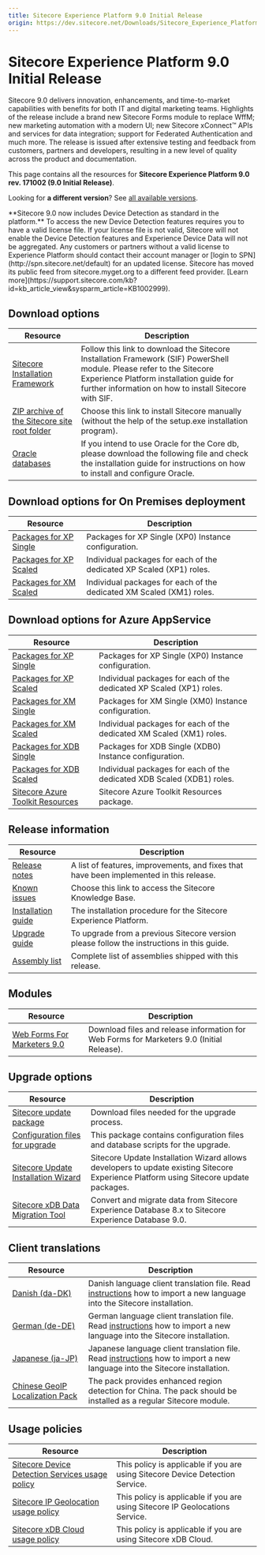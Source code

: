 ```yaml
---
title: Sitecore Experience Platform 9.0 Initial Release
origin: https://dev.sitecore.net/Downloads/Sitecore_Experience_Platform/90/Sitecore_Experience_Platform_90_Initial_Release.aspx
---
```


# Sitecore Experience Platform 9.0 Initial Release

Sitecore 9.0 delivers innovation, enhancements, and time-to-market capabilities with benefits for both IT and digital marketing teams. Highlights of the release include a brand new Sitecore Forms module to replace WffM; new marketing automation with a modern UI; new Sitecore xConnect™ APIs and services for data integration; support for Federated Authentication and much more. The release is issued after extensive testing and feedback from customers, partners and developers, resulting in a new level of quality across the product and documentation.

This page contains all the resources for **Sitecore Experience Platform 9.0 rev. 171002 (9.0 Initial Release)**.

Looking for **a different version**? See [all available versions](/downloads/Sitecore_Experience_Platform).

  <Alert variant='warning' mb={4}>
    <AlertIcon />
    **Sitecore 9.0 now includes Device Detection as standard in the platform.**  
To access the new Device Detection features requires you to have a valid license file. If your license file is not valid, Sitecore will not enable the Device Detection features and Experience Device Data will not be aggregated. Any customers or partners without a valid license to Experience Platform should contact their account manager or [login to SPN](http://spn.sitecore.net/default) for an updated license.
  </Alert>
  

  <Alert variant='warning' mb={4}>
    <AlertIcon />
    Sitecore has moved its public feed from sitecore.myget.org to a different feed provider. [Learn more](https://support.sitecore.com/kb?id=kb_article_view&sysparm_article=KB1002999).
  </Alert>
  

## Download options

 | Resource | Description |
 | --- | --- |
 | [Sitecore Installation Framework](/downloads/Sitecore%20Installation%20Framework/1x/Sitecore%20Installation%20Framework%2010) | Follow this link to download the Sitecore Installation Framework (SIF) PowerShell module. Please refer to the Sitecore Experience Platform installation guide for further information on how to install Sitecore with SIF. |
 | [ZIP archive of the Sitecore site root folder](https://sitecoredev.azureedge.net/~/media/E30F4102F3224859961E15532AEDED5F.ashx?date=20171017T211810) | Choose this link to install Sitecore manually (without the help of the setup.exe installation program). |
 | [Oracle databases](https://sitecoredev.azureedge.net/~/media/C964880602E44695AE1C1653CA586BF2.ashx?date=20171009T095539) | If you intend to use Oracle for the Core db, please download the following file and check the installation guide for instructions on how to install and configure Oracle. |

## Download options for On Premises deployment

 | Resource | Description |
 | --- | --- |
 | [Packages for XP Single](https://sitecoredev.azureedge.net/~/media/CB45E46E57C34573B07F106D6991720A.ashx?date=20171017T212536) | Packages for XP Single (XP0) Instance configuration. |
 | [Packages for XP Scaled](https://sitecoredev.azureedge.net/~/media/96EB2328091941BFBBE0F41A6B6AC4C9.ashx?date=20171017T214059) | Individual packages for each of the dedicated XP Scaled (XP1) roles. |
 | [Packages for XM Scaled](https://sitecoredev.azureedge.net/~/media/617694E165634C1E92BD30D894C24AA9.ashx?date=20171017T213621) | Individual packages for each of the dedicated XM Scaled (XM1) roles. |

## Download options for Azure AppService

 | Resource | Description |
 | --- | --- |
 | [Packages for XP Single](https://sitecoredev.azureedge.net/~/media/CF80015262D5416D8E7386956111A266.ashx?date=20171017T215553) | Packages for XP Single (XP0) Instance configuration. |
 | [Packages for XP Scaled](https://sitecoredev.azureedge.net/~/media/AD03CD1129B545738ECBE4EE37A99D60.ashx?date=20171017T221802) | Individual packages for each of the dedicated XP Scaled (XP1) roles. |
 | [Packages for XM Single](https://sitecoredev.azureedge.net/~/media/495B95C5DEAD487EA160CA189C8C2033.ashx?date=20171017T222015) | Packages for XM Single (XM0) Instance configuration. |
 | [Packages for XM Scaled](https://sitecoredev.azureedge.net/~/media/19F0F81538164269AFBD22455DB75E74.ashx?date=20171017T222223) | Individual packages for each of the dedicated XM Scaled (XM1) roles. |
 | [Packages for XDB Single](https://sitecoredev.azureedge.net/~/media/8731AB052AE74343A738847160E324D8.ashx?date=20171017T222557) | Packages for XDB Single (XDB0) Instance configuration. |
 | [Packages for XDB Scaled](https://sitecoredev.azureedge.net/~/media/9DF4A1C4C9CE45B5ACCE8EAEAAC7E638.ashx?date=20171017T222802) | Individual packages for each of the dedicated XDB Scaled (XDB1) roles. |
 | [Sitecore Azure Toolkit Resources](https://sitecoredev.azureedge.net/~/media/1B2174A4717D41EA90E404AE29C5157E.ashx?date=20231017T212536) | Sitecore Azure Toolkit Resources package. |

## Release information

 | Resource | Description |
 | --- | --- |
 | [Release notes](/downloads/Sitecore%20Experience%20Platform/90/Sitecore%20Experience%20Platform%2090%20Initial%20Release/Release%20Notes) | A list of features, improvements, and fixes that have been implemented in this release. |
 | [Known issues](https://kb.sitecore.net/articles/125044) | Choose this link to access the Sitecore Knowledge Base. |
 | [Installation guide](https://sitecoredev.azureedge.net/~/media/2D6BD4B57C194E0AA8E22E2E8F05EB02.ashx?date=20200327T152334) | The installation procedure for the Sitecore Experience Platform. |
 | [Upgrade guide](https://sitecoredev.azureedge.net/~/media/01B4871056434A52AC69C4ECC29F7834.ashx?date=20181002T142026) | To upgrade from a previous Sitecore version please follow the instructions in this guide. |
 | [Assembly list](https://sitecoredev.azureedge.net/~/media/1F7FE7A2A06542009DEE620DAD62E374.ashx?date=20171009T095410) | Complete list of assemblies shipped with this release. |

## Modules

 | Resource | Description |
 | --- | --- |
 | [Web Forms For Marketers 9.0](/downloads/Web%20Forms%20For%20Marketers/90/Web%20Forms%20For%20Marketers%2090%20Initial%20Version) | Download files and release information for Web Forms for Marketers 9.0 (Initial Release). |

## Upgrade options

 | Resource | Description |
 | --- | --- |
 | [Sitecore update package](https://sitecoredev.azureedge.net/~/media/9D3A433ADDB24F02A97748A2AA4317AD.ashx?date=20171018T005200) | Download files needed for the upgrade process. |
 | [Configuration files for upgrade](https://sitecoredev.azureedge.net/~/media/83D5A3931E0745D7B7FCA75A5C8B6F5C.ashx?date=20171009T093808) | This package contains configuration files and database scripts for the upgrade. |
 | [Sitecore Update Installation Wizard](https://sitecoredev.azureedge.net/~/media/80C63D8F7487406197EF1F60D7553007.ashx?date=20171018T004955) | Sitecore Update Installation Wizard allows developers to update existing Sitecore Experience Platform using Sitecore update packages. |
 | [Sitecore xDB Data Migration Tool](/downloads/Sitecore%20xDB%20Data%20Migration%20Tool/2x/xDB%20Data%20Migration%20Tool%2020) | Convert and migrate data from Sitecore Experience Database 8.x to Sitecore Experience Database 9.0. |

## Client translations

 | Resource | Description |
 | --- | --- |
 | [Danish (da-DK)](https://sitecoredev.azureedge.net/~/media/D67EC5886C074552BEB17BC143376349.ashx?date=20171009T093626) | Danish language client translation file. Read [instructions](~/link?_id=D72CBF8CE581436CBBCAEE896C8646F7&_z=z) how to import a new language into the Sitecore installation. |
 | [German (de-DE)](https://sitecoredev.azureedge.net/~/media/3E7158E2F2E9490291DBFE56CBB42913.ashx?date=20171009T093626) | German language client translation file. Read [instructions](~/link?_id=D72CBF8CE581436CBBCAEE896C8646F7&_z=z) how to import a new language into the Sitecore installation. |
 | [Japanese (ja-JP)](https://sitecoredev.azureedge.net/~/media/B826B9D6B1DE42ADAFA42836162481FA.ashx?date=20171009T093626) | Japanese language client translation file. Read [instructions](~/link?_id=D72CBF8CE581436CBBCAEE896C8646F7&_z=z) how to import a new language into the Sitecore installation. |
 | [Chinese GeoIP Localization Pack](https://sitecoredev.azureedge.net/~/media/D75C7162A1B4435486BA30894A6CBA18.ashx?date=20180327T105123) | The pack provides enhanced region detection for China. The pack should be installed as a regular Sitecore module. |

## Usage policies

 | Resource | Description |
 | --- | --- |
 | [Sitecore Device Detection Services usage policy](/downloads/Sitecore%20Experience%20Platform/Sitecore%20Device%20Detection%20Services%20Usage%20Policy) | This policy is applicable if you are using Sitecore Device Detection Service. |
 | [Sitecore IP Geolocation usage policy](/downloads/Sitecore%20Experience%20Platform/Sitecore%20IP%20Geolocation%20Usage%20Policy) | This policy is applicable if you are using Sitecore IP Geolocations Service. |
 | [Sitecore xDB Cloud usage policy](/downloads/Sitecore%20Experience%20Platform/Sitecore%20xDB%20Cloud%20Usage%20Policy) | This policy is applicable if you are using Sitecore xDB Cloud. |